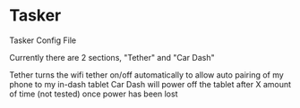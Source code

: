 # Tasker
Tasker Config File

Currently there are 2 sections, "Tether" and "Car Dash"

Tether turns the wifi tether on/off automatically to allow auto pairing of my phone to my in-dash tablet
Car Dash will power off the tablet after X amount of time (not tested) once power has been lost
